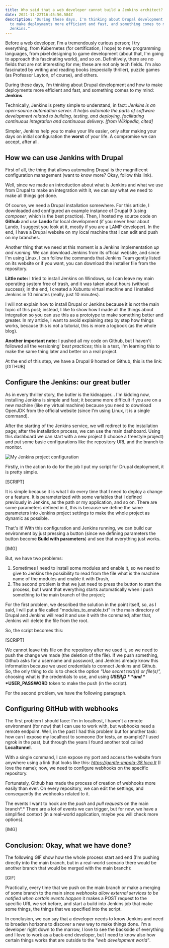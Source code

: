 ```yaml
---
title: Who said that a web developer cannot build a Jenkins architect?
date: 2021-11-22T16:45:56.584Z
description: "During these days, I'm thinking about Drupal development and how
  to make deployments more efficient and fast, and something comes to my mind:
  Jenkins."
---
```

Before a web developer, I'm a tremendously curious person; I try everything, from Kubernetes (for certification, I hope) to new programming languages, from pixel designing to game development (about that, I'm going to approach this fascinating world), and so on. Definitively, there are no fields that are not interesting for me; these are not only tech fields. I'm also fascinated by writing and reading books (especially thriller), puzzle games (as Professor Layton, of course), and others.

During these days, I'm thinking about Drupal development and how to make deployments more efficient and fast, and something comes to my mind: **Jenkins**.

Technically, Jenkins is pretty simple to understand, in fact: *Jenkins is an open-source automation server. It helps automate the parts of software development related to building, testing, and deploying, facilitating continuous integration and continuous delivery. \[from Wikipedia, cited]*

Simpler, Jenkins help you to make your life easier, only after making your days on initial configuration the **worst** of your life. A compromise we can accept, after all.

## How we can use Jenkins with Drupal

First of all, the thing that allows automating Drupal is the magnificent configuration management (want to know more? Okay, follow this link).

Well, since we made an introduction about what is Jenkins and what we use from Drupal to make an integration with it, we can say what we need to make all things get done.

Of course, we need a Drupal installation somewhere. For this article, I downloaded and configured an example instance of Drupal 9 (using *composer*, which is the best practice). Then, I hosted my source code on **Github** and use **Lando** for local development (if you never hear about Lando, I suggest you look at it, mostly if you are a LAMP developer). In the end, I have a Drupal website on my local machine that I can edit and push on my branches.

Another thing that we need at this moment is a Jenkins implementation *up and running*. We can download Jenkins from its official website, and since I'm using Linux, I can follow the commands that Jenkins Team gently listed on its website or if you want, you can download the installer file from the repository.

**Little note:** I tried to install Jenkins on Windows, so I can leave my main operating system free of trash, and it was taken about hours (without success); in the end, I created a Xubuntu virtual machine and I installed Jenkins in 10 minutes (really, just 10 minutes).

I will not explain how to install Drupal or Jenkins because it is not the main topic of this post; instead, I like to show how I made all the things about integration so you can use this as a prototype to make something better and greater. In my article, I want to avoid explaining step by step how things works, because this is not a tutorial, this is more a logbook (as the whole blog).

**Another important note:** I pushed all my code on Github, but I haven't followed all the versioning' *best practices*; this is a test, I'm learning this to make the same thing later and better on a real project.

At the end of this step, we have a Drupal 9 hosted on Github, this is the link: \[GITHUB]

## Configure the Jenkins: our great butler

As in every thriller story, the butler is the kidnapper... I'm kidding now, installing Jenkins is simple and fast; it became more difficult if you are on a new machine (like my virtual machine) because you need to download OpenJDK from the official website (since I'm using Linux, it is a single command).

After the starting of the Jenkins service, we will redirect to the installation page; after the installation process, we can use the main dashboard. Using this dashboard we can start with a new project (I choose a freestyle project) and put some basic configurations like the repository URL and the branch to monitor.

![My Jenkins project configuration](screenshot-2021-11-22-at-15-05-08-drupal9-config-jenkins-.png "My Jenkins project configuration")

Firstly, in the action to do for the job I put my script for Drupal deployment, it is pretty simple.

\[SCRIPT]

It is simple because it is what I do every time that I need to deploy a change or a feature. It is parameterized with some variables that I defined previously in Jenkins, as the path or my application, and so on. There are some parameters defined in it, this is because we define the same parameters into Jenkins project settings to make the whole project as dynamic as possible.

That's it! With this configuration and Jenkins running, we can build our environment by just pressing a button (since we defining parameters the button become **Build with parameters**) and see that everything just works.

\[IMG]

But, we have two problems:

1. Sometimes I need to install some modules and enable it, so we need to give to Jenkins the possibility to read from the file what is the machine name of the modules and enable it with Drush,
2. The second problem is that we just need to press the button to start the process, but I want that everything starts automatically when I push something to the main branch of the project;

For the first problem, we described the solution in the point itself, so, as I said, I will put a file called "modules_to_enable.txt" in the main directory of Drupal and Jenkins will read it and use it with the command; after that, Jenkins will delete the file from the root.

So, the script becomes this:

\[SCRIPT]

We cannot leave this file on the repository after we used it, so we need to push the change we made (the deletion of the file). If we push something, Github asks for a username and password, and Jenkins already know this information because we used credentials to connect Jenkins and Github. So, the only thing to do is to check the option *"Use secret text(s) or file(s)",* choosing what is the credentials to use, and using **$USER_ID** and **$USER_PASSWORD** token to make the push (in the script).

For the second problem, we have the following paragraph.

## Configuring GitHub with webhooks

The first problem I should face: I'm in localhost, I haven't a remote environment (for now) that I can use to work with, but webhooks need a remote endpoint. Well, in the past I had this problem but for another task: how can I expose my localhost to someone (for tests, an example)? I used ngrok in the past, but through the years I found another tool called **Localtunnel**.

With a single command, I can expose my port and access the website from anywhere using a link that looks like this: *https://gentle-impala-38.loca.lt* (I love the name); now, we need to configure webhooks on the specific repository.

Fortunately, Github has made the process of creation of webhooks more easily than ever. On every repository, we can edit the settings, and consequently the webhooks related to it.

The events I want to hook are the *push* and *pull requests* on the main branch*.* There are a lot of events we can trigger, but for now, we have a simplified context (in a real-world application, maybe you will check more options).

\[IMG]

## Conclusion: Okay, what we have done?

The following GIF show how the whole process start and end (I'm pushing directly into the main branch, but in a real-world scenario there would be another branch that would be merged with the main branch):

\[GIF]

Practically, every time that we push on the main branch or make a merging of some branch to the main since *webhooks allow external services to be notified when certain events happen* it makes a POST request to the specific URL we set before, and start a build into Jenkins job that make some things, the things that we specified into the script.

In conclusion, we can say that a developer needs to know Jenkins and need to broaden horizons to discover a new way to make things done. I'm a developer right down to the marrow, I love to see the backside of everything and I love to work as a back-end developer, but I need to know also how certain things works that are outside to the *"web development world"*.
